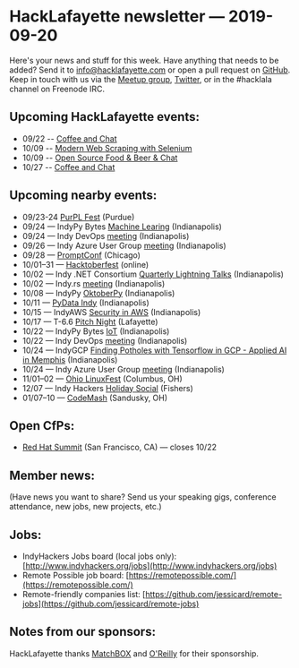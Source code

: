 # HackLafayette newsletter — 2019-09-20

Here's your news and stuff for this week. Have anything that needs to be added? Send it to info@hacklafayette.com or open a pull request on [GitHub](https://github.com/hacklafayette/newsletter). Keep in touch with us via the [Meetup group](https://www.meetup.com/hacklafayette/), [Twitter](https://twitter.com/hacklafayette), or in the #hacklala channel on Freenode IRC.

## Upcoming HackLafayette events:
* 09/22 -- [Coffee and Chat](https://www.meetup.com/hacklafayette/events/bmghxqyzmbdc/) 
* 10/09 -- [Modern Web Scraping with Selenium](https://www.meetup.com/hacklafayette/events/vkwlfpyznbmb/) 
* 10/09 -- [Open Source Food & Beer & Chat](https://www.meetup.com/hacklafayette/events/rzscgqyznbmb/) 
* 10/27 -- [Coffee and Chat](https://www.meetup.com/hacklafayette/events/bmghxqyznbkc/) 


## Upcoming nearby events:
* 09/23-24 [PurPL Fest](https://purpl.cs.purdue.edu/kickoff.html) (Purdue)
* 09/24 — IndyPy Bytes [Machine Learing](https://www.meetup.com/indypy/events/lbdfpqyzmbgc/) (Indianapolis)
* 09/24 — Indy DevOps [meeting](https://www.meetup.com/IndyDevOps/events/gmmtgryzmbgc/) (Indianapolis)
* 09/26 — Indy Azure User Group [meeting](https://www.meetup.com/Indy-Azure-User-Group/events/xkhznpyzmbjc/) (Indianapolis)
* 09/28 — [PromptConf](https://promptconf.com/) (Chicago)
* 10/01–31 — [Hacktoberfest](https://hacktoberfest.digitalocean.com) (online)
* 10/02 — Indy .NET Consortium [Quarterly Lightning Talks](https://www.meetup.com/Indy-NET-Consortium/events/259388645/) (Indianapolis)
* 10/02 — Indy.rs [meeting](https://www.meetup.com/indyrs/events/mffbtpyznbdb/) (Indianapolis)
* 10/08 — IndyPy [OktoberPy](https://www.meetup.com/indypy/events/bxqbmqyznblb/) (Indianapolis)
* 10/11 — [PyData Indy](https://2019.indypy.org/pydata/) (Indianapolis)
* 10/15 — IndyAWS [Security in AWS](https://www.meetup.com/IndyAWS/events/dqzpsqyznbtb/) (Indianapolis)
* 10/17 — T-6.6 [Pitch Night](https://www.meetup.com/tminus/events/257719825/) (Lafayette)
* 10/22 — IndyPy Bytes [IoT](https://www.meetup.com/indypy/events/lbdfpqyznbdc/) (Indianapolis)
* 10/22 — Indy DevOps [meeting](https://www.meetup.com/IndyDevOps/events/gmmtgryznbdc/) (Indianapolis)
* 10/24 — IndyGCP [Finding Potholes with Tensorflow in GCP - Applied AI in Memphis](https://www.meetup.com/IndyGCP/events/264954200/) (Indianapolis)
* 10/24 — Indy Azure User Group [meeting](https://www.meetup.com/Indy-Azure-User-Group/events/xkhznpyznbgc/) (Indianapolis)
* 11/01–02 — [Ohio LinuxFest](https://ohiolinux.org/) (Columbus, OH)
* 12/07 — Indy Hackers [Holiday Social](https://www.eventbrite.com/e/indy-hackers-holiday-social-2019-the-9th-tickets-71679827293) (Fishers)
* 01/07–10 — [CodeMash](https://www.codemash.org/) (Sandusky, OH)

## Open CfPs:
* [Red Hat Summit](https://www.redhat.com/en/summit/speakers/submit-a-session) (San Francisco, CA) — closes 10/22

## Member news:

(Have news you want to share? Send us your speaking gigs, conference attendance, new jobs, new projects, etc.)

## Jobs:

- IndyHackers Jobs board (local jobs only): [http://www.indyhackers.org/jobs](http://www.indyhackers.org/jobs)
- Remote Possible job board: [https://remotepossible.com/](https://remotepossible.com/)
- Remote-friendly companies list: [https://github.com/jessicard/remote-jobs](https://github.com/jessicard/remote-jobs)

## Notes from our sponsors:

HackLafayette thanks [MatchBOX](http://matchboxstudio.org/) and [O'Reilly](http://www.oreilly.com/) for their sponsorship.
